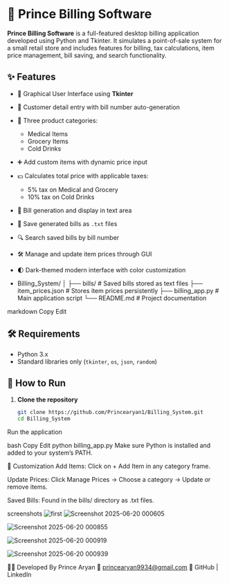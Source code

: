 # 🧾 Prince Billing Software

**Prince Billing Software** is a full-featured desktop billing application developed using Python and Tkinter. It simulates a point-of-sale system for a small retail store and includes features for billing, tax calculations, item price management, bill saving, and search functionality.

## ✨ Features

- 🎯 Graphical User Interface using **Tkinter**
- 👤 Customer detail entry with bill number auto-generation
- 🛒 Three product categories:
  - Medical Items
  - Grocery Items
  - Cold Drinks
- ➕ Add custom items with dynamic price input
- 💵 Calculates total price with applicable taxes:
  - 5% tax on Medical and Grocery
  - 10% tax on Cold Drinks
- 🧾 Bill generation and display in text area
- 💾 Save generated bills as `.txt` files
- 🔍 Search saved bills by bill number
- 🛠️ Manage and update item prices through GUI
- 🌓 Dark-themed modern interface with color customization

- Billing_System/
│
├── bills/ # Saved bills stored as text files
├── item_prices.json # Stores item prices persistently
├── billing_app.py # Main application script
└── README.md # Project documentation

markdown
Copy
Edit

## 🛠 Requirements

- Python 3.x
- Standard libraries only (`tkinter`, `os`, `json`, `random`)

## 🚀 How to Run

1. **Clone the repository**
   ```bash
   git clone https://github.com/Princearyan1/Billing_System.git
   cd Billing_System
Run the application

bash
Copy
Edit
python billing_app.py
Make sure Python is installed and added to your system’s PATH.


🔧 Customization
Add Items: Click on + Add Item in any category frame.

Update Prices: Click Manage Prices → Choose a category → Update or remove items.

Saved Bills: Found in the bills/ directory as .txt files.

screenshots
![first](https://github.com/user-attachments/assets/b79b9ab9-884e-4791-93bb-d4b7de15581a)
![Screenshot 2025-06-20 000605](https://github.com/user-attachments/assets/d63e2747-8e48-4c0e-a7e9-0678f3e666a9)

![Screenshot 2025-06-20 000855](https://github.com/user-attachments/assets/73164237-732b-4ece-a54e-04360aa56c07)

![Screenshot 2025-06-20 000919](https://github.com/user-attachments/assets/ebfdab5d-2ea7-4489-9a42-279c97ffe2b9)

![Screenshot 2025-06-20 000939](https://github.com/user-attachments/assets/66520275-da26-4704-b3b4-af8d6be3fc30)




👨‍💻 Developed By
Prince Aryan
📧 princearyan9934@gmail.com
🔗 GitHub | LinkedIn


